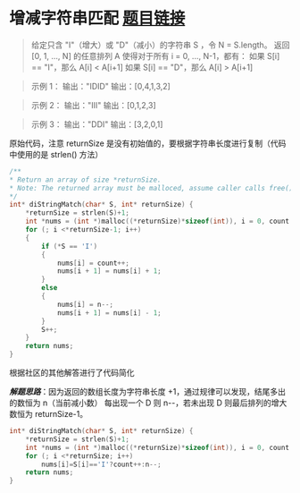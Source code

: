 ﻿# 增减字符串匹配 [题目链接](https://leetcode-cn.com/problems/di-string-match/)
> 给定只含 "I"（增大）或 "D"（减小）的字符串 S ，令 N = S.length。
>返回 [0, 1, ..., N] 的任意排列 A 使得对于所有 i = 0, ..., N-1，都有：
>如果 S[i] == "I"，那么 A[i] < A[i+1]
>如果 S[i] == "D"，那么 A[i] > A[i+1]

>示例 1：
>输出："IDID"
>输出：[0,4,1,3,2]

>示例 2：
>输出："III"
输出：[0,1,2,3]

>示例 3：
>输出："DDI"
>输出：[3,2,0,1]

原始代码，注意 returnSize 是没有初始值的，要根据字符串长度进行复制（代码中使用的是 strlen() 方法）
```c
/**
* Return an array of size *returnSize.
* Note: The returned array must be malloced, assume caller calls free().
*/
int* diStringMatch(char* S, int* returnSize) {
	*returnSize = strlen(S)+1;
	int *nums = (int *)malloc((*returnSize)*sizeof(int)), i = 0, count = 0,n=*returnSize-1;
	for (; i <*returnSize-1; i++)
	{
		if (*S == 'I')
		{
			nums[i] = count++;
			nums[i + 1] = nums[i] + 1;
		}
		else
		{
			nums[i] = n--;
			nums[i + 1] = nums[i] - 1;
		}
		S++;
	}
	return nums;
}
```
根据社区的其他解答进行了代码简化

***解题思路***：因为返回的数组长度为字符串长度 +1，通过规律可以发现，结尾多出的数恒为 n（当前减小数）
每出现一个 D 则 n--，若未出现 D 则最后排列的增大数恒为 returnSize-1。
```c
int* diStringMatch(char* S, int* returnSize) {
	*returnSize = strlen(S)+1;
	int *nums = (int *)malloc((*returnSize)*sizeof(int)), i = 0, count = 0,n=*returnSize-1;
	for (; i <*returnSize; i++)
		nums[i]=S[i]=='I'?count++:n--;
	return nums;
}
```

